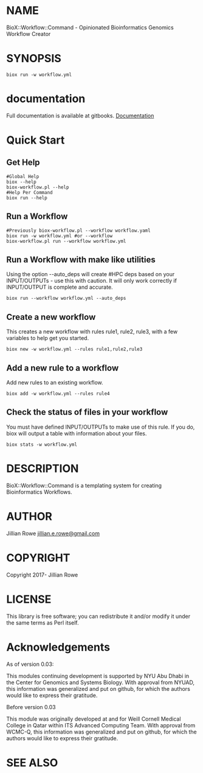 # NAME

BioX::Workflow::Command - Opinionated Bioinformatics Genomics Workflow Creator

# SYNOPSIS

    biox run -w workflow.yml

# documentation

Full documentation is available at gitbooks. [Documentation ](https://metacpan.org/pod/&#x20;https:#biosails.gitbooks.io-biox-workflow-command-docs-content)

# Quick Start

## Get Help

    #Global Help
    biox --help
    biox-workflow.pl --help
    #Help Per Command
    biox run --help

## Run a Workflow

    #Previously biox-workflow.pl --workflow workflow.yaml
    biox run -w workflow.yml #or --workflow
    biox-workflow.pl run --workflow workflow.yml

## Run a Workflow with make like utilities

Using the option --auto\_deps will create #HPC deps based on your INPUT/OUTPUTs - use this with caution. It will only work correctly if INPUT/OUTPUT is complete and accurate.

    biox run --workflow workflow.yml --auto_deps

## Create a new workflow

This creates a new workflow with rules rule1, rule2, rule3, with a few variables to help get you started.

    biox new -w workflow.yml --rules rule1,rule2,rule3

## Add a new rule to a workflow

Add new rules to an existing workflow.

    biox add -w workflow.yml --rules rule4

## Check the status of files in your workflow

You must have defined INPUT/OUTPUTs to make use of this rule. If you do, biox will output a table with information about your files.

    biox stats -w workflow.yml

# DESCRIPTION

BioX::Workflow::Command is a templating system for creating Bioinformatics Workflows.

# AUTHOR

Jillian Rowe <jillian.e.rowe@gmail.com>

# COPYRIGHT

Copyright 2017- Jillian Rowe

# LICENSE

This library is free software; you can redistribute it and/or modify
it under the same terms as Perl itself.

# Acknowledgements

As of version 0.03:

This modules continuing development is supported
by NYU Abu Dhabi in the Center for Genomics and
Systems Biology. With approval from NYUAD, this
information was generalized and put on github,
for which the authors would like to express their
gratitude.

Before version 0.03

This module was originally developed at and for Weill Cornell Medical
College in Qatar within ITS Advanced Computing Team. With approval from
WCMC-Q, this information was generalized and put on github, for which
the authors would like to express their gratitude.

# SEE ALSO
